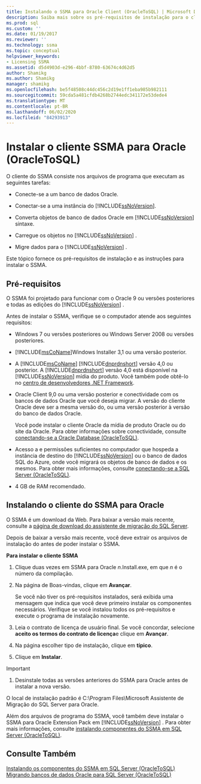 ```yaml
---
title: Instalando o SSMA para Oracle Client (OracleToSQL) | Microsoft Docs
description: Saiba mais sobre os pré-requisitos de instalação para o cliente do Assistente de Migração do SQL Server (SSMA) para Oracle e como instalá-los.
ms.prod: sql
ms.custom: ''
ms.date: 01/19/2017
ms.reviewer: ''
ms.technology: ssma
ms.topic: conceptual
helpviewer_keywords:
- Licensing SSMA
ms.assetid: d5d4903d-e296-4bbf-8780-63674c4d62d5
author: Shamikg
ms.author: Shamikg
manager: shamikg
ms.openlocfilehash: be5f48508c44dc456c2d19e1ff1eba985b982111
ms.sourcegitcommit: 59cda5a481cfdb4268b2744edc341172e53dede4
ms.translationtype: MT
ms.contentlocale: pt-BR
ms.lasthandoff: 06/02/2020
ms.locfileid: "84293913"
---
```

# <a name="installing-ssma-for-oracle-client-oracletosql"></a>Instalar o cliente SSMA para Oracle (OracleToSQL)
O cliente do SSMA consiste nos arquivos de programa que executam as seguintes tarefas:  
  
-   Conecte-se a um banco de dados Oracle.  
  
-   Conectar-se a uma instância do [!INCLUDE[ssNoVersion](../../includes/ssnoversion-md.md)].  
  
-   Converta objetos de banco de dados Oracle em [!INCLUDE[ssNoVersion](../../includes/ssnoversion-md.md)] sintaxe.  
  
-   Carregue os objetos no [!INCLUDE[ssNoVersion](../../includes/ssnoversion-md.md)] .  
  
-   Migre dados para o [!INCLUDE[ssNoVersion](../../includes/ssnoversion-md.md)] .  
  
Este tópico fornece os pré-requisitos de instalação e as instruções para instalar o SSMA.  
  
## <a name="prerequisites"></a>Pré-requisitos  
O SSMA foi projetado para funcionar com o Oracle 9 ou versões posteriores e todas as edições do [!INCLUDE[ssNoVersion](../../includes/ssnoversion-md.md)] .  
  
Antes de instalar o SSMA, verifique se o computador atende aos seguintes requisitos:  
  
-   Windows 7 ou versões posteriores ou Windows Server 2008 ou versões posteriores.  
  
-   [!INCLUDE[msCoName](../../includes/msconame_md.md)]Windows Installer 3,1 ou uma versão posterior.  
  
-   A [!INCLUDE[msCoName](../../includes/msconame_md.md)] [!INCLUDE[dnprdnshort](../../includes/dnprdnshort_md.md)] versão 4,0 ou posterior. A [!INCLUDE[dnprdnshort](../../includes/dnprdnshort_md.md)] versão 4,0 está disponível na [!INCLUDE[ssNoVersion](../../includes/ssnoversion-md.md)] mídia do produto. Você também pode obtê-lo no [centro de desenvolvedores .NET Framework](https://go.microsoft.com/fwlink/?LinkId=48882).  
  
-   Oracle Client 9,0 ou uma versão posterior e conectividade com os bancos de dados Oracle que você deseja migrar. A versão do cliente Oracle deve ser a mesma versão do, ou uma versão posterior à versão do banco de dados Oracle.  
  
    Você pode instalar o cliente Oracle da mídia de produto Oracle ou do site da Oracle. Para obter informações sobre conectividade, consulte [conectando-se a Oracle Database &#40;OracleToSQL&#41;](../../ssma/oracle/connecting-to-oracle-database-oracletosql.md).  
  
-   Acesso a e permissões suficientes no computador que hospeda a instância de destino do [!INCLUDE[ssNoVersion](../../includes/ssnoversion-md.md)] ou o banco de dados SQL do Azure, onde você migrará os objetos de banco de dados e os mesmos. Para obter mais informações, consulte [conectando-se a SQL Server &#40;OracleToSQL&#41;](../../ssma/oracle/connecting-to-sql-server-oracletosql.md).  
  
-   4 GB de RAM recomendado.  
  
## <a name="installing-the-ssma-for-oracle-client"></a>Instalando o cliente do SSMA para Oracle  
O SSMA é um download da Web. Para baixar a versão mais recente, consulte a [página de download do assistente de migração do SQL Server](https://aka.ms/ssmafororacle).  
  
Depois de baixar a versão mais recente, você deve extrair os arquivos de instalação do antes de poder instalar o SSMA.  
  
**Para instalar o cliente SSMA**  
  
1.  Clique duas vezes em SSMA para Oracle *n*.Install.exe, em que *n* é o número da compilação.  
  
2.  Na página de Boas-vindas, clique em **Avançar**.  
  
    Se você não tiver os pré-requisitos instalados, será exibida uma mensagem que indica que você deve primeiro instalar os componentes necessários. Verifique se você instalou todos os pré-requisitos e execute o programa de instalação novamente.  
  
3.  Leia o contrato de licença de usuário final. Se você concordar, selecione **aceito os termos do contrato de licença**e clique em **Avançar**.  
  
4.  Na página escolher tipo de instalação, clique em **típico**.  
  
5.  Clique em **Instalar**.  
  
> [!IMPORTANT]  
> 1.  Desinstale todas as versões anteriores do SSMA para Oracle antes de instalar a nova versão.  
  
O local de instalação padrão é C:\Program Files\Microsoft Assistente de Migração do SQL Server para Oracle.  
  
Além dos arquivos de programa do SSMA, você também deve instalar o SSMA para Oracle Extension Pack em [!INCLUDE[ssNoVersion](../../includes/ssnoversion-md.md)] . Para obter mais informações, consulte [instalando componentes do SSMA em SQL Server &#40;OracleToSQL&#41;](../../ssma/oracle/installing-ssma-components-on-sql-server-oracletosql.md).  
  
## <a name="see-also"></a>Consulte Também  
[Instalando os componentes do SSMA em SQL Server &#40;OracleToSQL&#41;](../../ssma/oracle/installing-ssma-components-on-sql-server-oracletosql.md)  
[Migrando bancos de dados Oracle para SQL Server &#40;OracleToSQL&#41;](../../ssma/oracle/migrating-oracle-databases-to-sql-server-oracletosql.md)  
  
